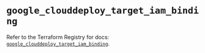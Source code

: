 # `google_clouddeploy_target_iam_binding`

Refer to the Terraform Registry for docs: [`google_clouddeploy_target_iam_binding`](https://registry.terraform.io/providers/hashicorp/google/6.49.2/docs/resources/clouddeploy_target_iam_binding).
